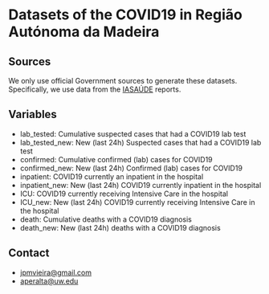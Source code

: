 # Datasets of the COVID19 in Região Autónoma da Madeira

## Sources 
We only use official Government sources to generate these datasets. Specifically, we use data from the [IASAÚDE](www.covidmadeira.pt) reports.

## Variables
- lab_tested: Cumulative suspected cases that had a COVID19 lab test
- lab_tested_new: New (last 24h) Suspected cases that had a COVID19 lab test
- confirmed: Cumulative confirmed (lab) cases for COVID19
- confirmed_new: New (last 24h) Confirmed (lab) cases for COVID19
- inpatient: COVID19 currently an inpatient in the hospital
- inpatient_new: New (last 24h) COVID19 currently inpatient in the hospital
- ICU: COVID19 currently receiving Intensive Care in the hospital
- ICU_new: New (last 24h) COVID19 currently receiving Intensive Care in the hospital
- death: Cumulative deaths with a COVID19 diagnosis
- death_new: New (last 24h) deaths with a COVID19 diagnosis

## Contact
- jpmvieira@gmail.com
- aperalta@uw.edu
